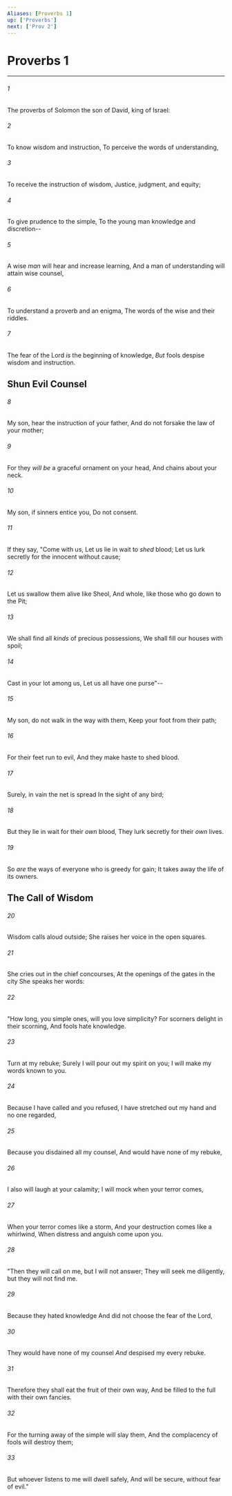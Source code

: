 ```yaml
---
Aliases: [Proverbs 1]
up: ['Proverbs']
next: ['Prov 2']
---
```

# Proverbs 1

***


###### 1 
The proverbs of Solomon the son of David, king of Israel: 

###### 2 
To know wisdom and instruction, To perceive the words of understanding, 

###### 3 
To receive the instruction of wisdom, Justice, judgment, and equity; 

###### 4 
To give prudence to the simple, To the young man knowledge and discretion-- 

###### 5 
A wise _man_ will hear and increase learning, And a man of understanding will attain wise counsel, 

###### 6 
To understand a proverb and an enigma, The words of the wise and their riddles. 

###### 7 
The fear of the Lord _is_ the beginning of knowledge, _But_ fools despise wisdom and instruction.

## Shun Evil Counsel 

###### 8 
My son, hear the instruction of your father, And do not forsake the law of your mother; 

###### 9 
For they _will be_ a graceful ornament on your head, And chains about your neck. 

###### 10 
My son, if sinners entice you, Do not consent. 

###### 11 
If they say, "Come with us, Let us lie in wait to _shed_ blood; Let us lurk secretly for the innocent without cause; 

###### 12 
Let us swallow them alive like Sheol, And whole, like those who go down to the Pit; 

###### 13 
We shall find all _kinds_ of precious possessions, We shall fill our houses with spoil; 

###### 14 
Cast in your lot among us, Let us all have one purse"-- 

###### 15 
My son, do not walk in the way with them, Keep your foot from their path; 

###### 16 
For their feet run to evil, And they make haste to shed blood. 

###### 17 
Surely, in vain the net is spread In the sight of any bird; 

###### 18 
But they lie in wait for their _own_ blood, They lurk secretly for their _own_ lives. 

###### 19 
So _are_ the ways of everyone who is greedy for gain; It takes away the life of its owners.

## The Call of Wisdom 

###### 20 
Wisdom calls aloud outside; She raises her voice in the open squares. 

###### 21 
She cries out in the chief concourses, At the openings of the gates in the city She speaks her words: 

###### 22 
"How long, you simple ones, will you love simplicity? For scorners delight in their scorning, And fools hate knowledge. 

###### 23 
Turn at my rebuke; Surely I will pour out my spirit on you; I will make my words known to you. 

###### 24 
Because I have called and you refused, I have stretched out my hand and no one regarded, 

###### 25 
Because you disdained all my counsel, And would have none of my rebuke, 

###### 26 
I also will laugh at your calamity; I will mock when your terror comes, 

###### 27 
When your terror comes like a storm, And your destruction comes like a whirlwind, When distress and anguish come upon you. 

###### 28 
"Then they will call on me, but I will not answer; They will seek me diligently, but they will not find me. 

###### 29 
Because they hated knowledge And did not choose the fear of the Lord, 

###### 30 
They would have none of my counsel _And_ despised my every rebuke. 

###### 31 
Therefore they shall eat the fruit of their own way, And be filled to the full with their own fancies. 

###### 32 
For the turning away of the simple will slay them, And the complacency of fools will destroy them; 

###### 33 
But whoever listens to me will dwell safely, And will be secure, without fear of evil."

